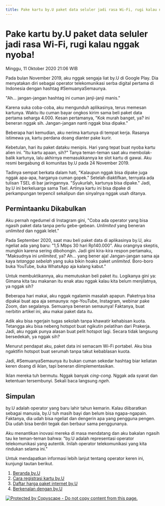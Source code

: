 ```yaml
---
title: Pake kartu by.U paket data seluler jadi rasa Wi-Fi, rugi kalau nggak nyoba!
---
```

# Pake kartu by.U paket data seluler jadi rasa Wi-Fi, rugi kalau nggak nyoba!

Minggu, 11 Oktober 2020 21:06 WIB

Pada bulan November 2019, aku nggak sengaja liat by.U di Google Play. Dia menyatakan diri sebagai operator telekomunikasi serba digital pertama di Indonesia dengan hashtag #SemuanyaSemaunya.

"Ah... jangan-jangan hashtag ini cuman janji-janji manis."

Karena suka coba-coba, aku mengunduh aplikasinya, terus memesan kartunya. Waktu itu cuman bayar ongkos kirim sama beli paket data pertama seharga 4.000. Kesan pertamanya, "Kok murah banget, ya? ini beneran nggak sih. Jangan-jangan nanti nggak bisa dipake."

Beberapa hari kemudian, aku nerima kartunya di tempat kerja. Rasanya istimewa ya, kartu perdana doang dianter pake kurir.

Kebetulan, hari itu paket dataku menipis. Hari yang tepat buat nyoba kartu alien ini. "Itu kartu apaan, sih?" Tanya teman-teman saat aku membolak-balik kartunya, lalu akhirnya memasukkannya ke slot kartu di gawai. Aku resmi bergabung di komunitas by.U pada 24 November 2019.

Tadinya sempat berkata dalam hati, "Kalaupun nggak bisa dipake juga nggak apa-apa, harganya cuman gopek." Setelah diaktifkan, ternyata ada tulisan TSEL di bar jaringannya. "Syukurlah, kartunya bisa dipake." Jadi, by.U ini berkeluarga sama Tsel. Artinya kartu ini bisa dipake di perkampungan terpencil sekalipun dan sinyalnya nggak usah ditanya.

## Permintaanku Dikabulkan

Aku pernah ngedumel di Instagram gini, "Coba ada operator yang bisa ngasih paket data tanpa perlu gebe-gebean. _Unlimited_ yang beneran _unlimited_ dan nggak lelet."

Pada September 2020, saat mau beli paket data di aplikasinya by.U, aku ngeliat ada yang baru: "1,5 Mbps 30 hari Rp140.000". Aku orangnya skeptis, mungkin karena sering dibohongin. Jadi gini kira-kira respon pertamaku, "Maksudnya ini _unlimited_, ya? Ah... yang bener aja! Jangan-jangan sama aja kaya _tetangga sebelah_ yang suka bikin hoaks paket _unlimited_. Boro-boro buka YouTube, buka WhatsApp aja kalang kabut.”

Untuk membuktikannya, aku memutuskan beli paket itu. Logikanya gini ya: Gimana kita tau makanan itu enak atau nggak kalau kita belum menjilatnya, ya nggak sih?

Beberapa hari makai, aku nggak ngalamin masalah apapun. Paketnya bisa dipakai buat apa aja semaunya: nge-YouTube, Instagram, webinar pake Zoom, dan segalanya. Semuanya beneran semaunya! Faktanya, buat nerbitin artikel ini, aku makai paket data itu.

Adik aku bisa ngerjain tugas sekolah tanpa khawatir kehabisan kuota. Tetangga aku bisa nebeng hotspot buat ngikutin pelatihan dari Prakerja. Jadi, aku nggak punya alasan buat pelit hotspot lagi. Secara tidak langsung bersedekah, ya nggak sih?

Menurut pendapat aku, paket data ini semacam Wi-Fi portabel. Aku bisa ngaktifin hotspot buat serumah tanpa takut kebablasan kuota.

Jadi, #SemuanyaSemaunya itu bukan cuman sekedar hashtag biar keliatan keren doang di iklan, tapi beneran diimplementasikan.

Iklan mereka tuh bermutu. Nggak banyak _cing-cong_. Nggak ada syarat dan ketentuan tersembunyi. Sekali baca langsung _ngeh_.

## Simpulan

by.U adalah operator yang baru lahir tahun kemarin. Kalau diibaratkan sebagai manusia, by.U tuh masih bayi dan belum bisa ngapa-ngapain. Faktanya, dia udah bisa ngeliat dan dengerin apa yang pengguna pengen. Dia udah bisa berdiri tegak dan berbaur sama penggunanya.

Aku menantikan inovasi mereka di masa mendatang dan aku bakalan ngasih tau ke teman-teman bahwa: "by.U adalah representasi operator telekomunikasi yang autentik. Inilah operator telekomunikasi yang kita rindukan selama ini."

Untuk mendapatkan informasi lebih lanjut tentang operator keren ini, kunjungi tautan berikut.

1. [Beranda by.U](https://www.byu.id/id)
2. [Cara registrasi kartu by.U](https://jalantikus.com/tips/cara-registrasi-kartu-byu/)
3. [Daftar harga paket internet by.U](https://jalantikus.com/tips/daftar-harga-paket-internet-byu/)
4. [Berkenalan dengan by.U](https://jalantikus.com/apps/by-u/)

[ ![Protected by Copyscape - Do not copy content from this page.](//banners.copyscape.com/img/copyscape-banner-black-200x25.png) ](http://www.copyscape.com/)
